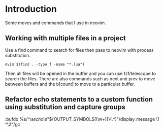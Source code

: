 # Introduction
Some moves and commands that I use in neovim.

## Working with multiple files in a project

Use a find command to search for files then pass to neovim with process substitution. 
```{bash}
nvim $(find . -type f -name "*.lua")
```
Then all files will be opened in the buffer and you can use fzf/telescope to search the files. 
There are also commands such as next and prev to move between buffers and the b[count] to move to a particular buffer.

## Refactor echo statements to a custom function using substitution and capture groups

:bufdo %s/^\s*echo\s*"\${OUTPUT_SYMBOLS\[\(\w\+\)\]}\(.*\)"/display_message \1 "\2"/gc
